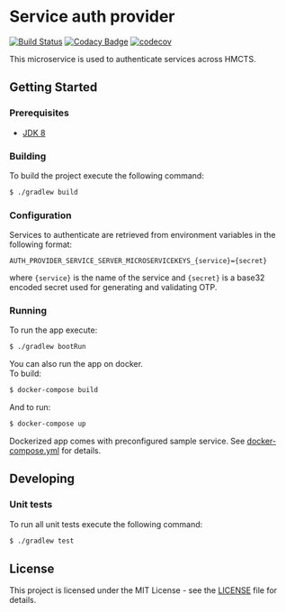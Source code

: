 # Service auth provider

[![Build Status](https://travis-ci.org/hmcts/service-auth-provider-app.svg?branch=master)](https://travis-ci.org/hmcts/service-auth-provider-app)
[![Codacy Badge](https://api.codacy.com/project/badge/Grade/0cb10a161dc24d0092470cda7c304c87)](https://app.codacy.com/app/HMCTS/service-auth-provider-app)
[![codecov](https://codecov.io/gh/hmcts/service-auth-provider-app/branch/master/graph/badge.svg)](https://codecov.io/gh/hmcts/service-auth-provider-app)

This microservice is used to authenticate services across HMCTS.

## Getting Started

### Prerequisites
- [JDK 8](https://java.com)
 
### Building
To build the project execute the following command:
```bash
$ ./gradlew build
```

### Configuration
Services to authenticate are retrieved from environment variables in the following format:
```
AUTH_PROVIDER_SERVICE_SERVER_MICROSERVICEKEYS_{service}={secret}
```
where `{service}` is the name of the service and `{secret}` is a base32 encoded secret used for generating and validating OTP.

### Running
To run the app execute:
```bash
$ ./gradlew bootRun
```
You can also run the app on docker.  
To build:
```bash
$ docker-compose build
```
And to run:
```bash
$ docker-compose up
```
Dockerized app comes with preconfigured sample service. See [docker-compose.yml](docker-compose.yml) for details.

## Developing

### Unit tests
To run all unit tests execute the following command:
```bash
$ ./gradlew test
```

## License
This project is licensed under the MIT License - see the [LICENSE](LICENSE.md) file for details.
